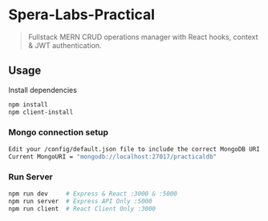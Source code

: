 # Spera-Labs-Practical
> Fullstack MERN CRUD operations manager with React hooks, context & JWT authentication.

## Usage

Install dependencies

```bash
npm install
npm client-install
```

### Mongo connection setup

```bash
Edit your /config/default.json file to include the correct MongoDB URI
Current MongoURI = "mongodb://localhost:27017/practicaldb"
```

### Run Server

```bash
npm run dev     # Express & React :3000 & :5000
npm run server  # Express API Only :5000
npm run client  # React Client Only :3000
```
